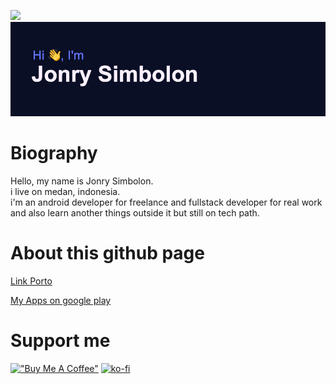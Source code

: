 ![](https://komarev.com/ghpvc/?username=jonrysimbolon&color=red)
[![MasterHead](https://github.com/jonrysimbolon/jonrysimbolon/blob/main/header.png)](https://github.com/jonrysimbolon)

<!--
<!--
[![Typing SVG](https://readme-typing-svg.herokuapp.com?font=Fira+Code&size=40&pause=1000&color=D4F798&center=true&vCenter=true&width=470&height=70&lines=Android+Developer)](https://git.io/typing-svg)
-->

# Biography
Hello, my name is Jonry Simbolon.  
i live on medan, indonesia.  
i'm an android developer for freelance and fullstack developer for real work and also learn another things outside it but still on tech path.  

# About this github page
[Link Porto](https://www.hahaha.com)

[My Apps on google play](https://www.hihihi.com)

# Support me
[!["Buy Me A Coffee"](https://www.buymeacoffee.com/assets/img/custom_images/orange_img.png)](https://www.buymeacoffee.com/jonrysimboZ)
[![ko-fi](https://ko-fi.com/img/githubbutton_sm.svg)](https://ko-fi.com/Q5Q4NMYTP)
